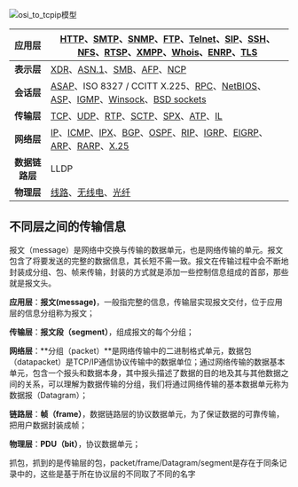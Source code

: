 ![osi_to_tcpip模型](C:\Users\alpaca\Desktop\script\img\osi_to_tcpip模型.jpg)







|   **应用层**   | [HTTP](https://zh.wikipedia.org/wiki/超文本传输协议)、[SMTP](https://zh.wikipedia.org/wiki/简单邮件传输协议)、[SNMP](https://zh.wikipedia.org/wiki/简单网络管理协议)、[FTP](https://zh.wikipedia.org/wiki/文件传输协议)、[Telnet](https://zh.wikipedia.org/wiki/Telnet)、[SIP](https://zh.wikipedia.org/wiki/会话发起协议)、[SSH](https://zh.wikipedia.org/wiki/Secure_Shell)、[NFS](https://zh.wikipedia.org/wiki/网络文件系统)、[RTSP](https://zh.wikipedia.org/wiki/RTSP)、[XMPP](https://zh.wikipedia.org/wiki/XMPP)、[Whois](https://zh.wikipedia.org/wiki/WHOIS)、[ENRP](https://zh.wikipedia.org/w/index.php?title=ENRP&action=edit&redlink=1)、[TLS](https://zh.wikipedia.org/wiki/傳輸層安全性協定) |
| :------------: | ------------------------------------------------------------ |
|   **表示层**   | [XDR](https://zh.wikipedia.org/wiki/外部数据表示法)、[ASN.1](https://zh.wikipedia.org/wiki/ASN.1)、[SMB](https://zh.wikipedia.org/wiki/服务器消息块)、[AFP](https://zh.wikipedia.org/wiki/Apple_Filing_Protocol)、[NCP](https://zh.wikipedia.org/wiki/网络控制协议) |
|   **会话层**   | [ASAP](https://zh.wikipedia.org/w/index.php?title=ASAP&action=edit&redlink=1)、ISO 8327 / CCITT X.225、[RPC](https://zh.wikipedia.org/wiki/遠程過程調用)、[NetBIOS](https://zh.wikipedia.org/wiki/NetBIOS)、[ASP](https://zh.wikipedia.org/wiki/AppleTalk)、[IGMP](https://zh.wikipedia.org/wiki/因特网组管理协议)、[Winsock](https://zh.wikipedia.org/wiki/Winsock)、[BSD sockets](https://zh.wikipedia.org/wiki/Berkeley套接字) |
|   **传输层**   | [TCP](https://zh.wikipedia.org/wiki/传输控制协议)、[UDP](https://zh.wikipedia.org/wiki/用户数据报协议)、[RTP](https://zh.wikipedia.org/wiki/实时传输协议)、[SCTP](https://zh.wikipedia.org/wiki/流控制传输协议)、[SPX](https://zh.wikipedia.org/wiki/序列分組交換)、[ATP](https://zh.wikipedia.org/wiki/AppleTalk)、[IL](https://zh.wikipedia.org/w/index.php?title=IL_Protocol&action=edit&redlink=1) |
|   **网络层**   | [IP](https://zh.wikipedia.org/wiki/网际协议)、[ICMP](https://zh.wikipedia.org/wiki/互联网控制消息协议)、[IPX](https://zh.wikipedia.org/wiki/互联网分组交换协议)、[BGP](https://zh.wikipedia.org/wiki/边界网关协议)、[OSPF](https://zh.wikipedia.org/wiki/OSPF)、[RIP](https://zh.wikipedia.org/wiki/路由信息协议)、[IGRP](https://zh.wikipedia.org/wiki/IGRP)、[EIGRP](https://zh.wikipedia.org/wiki/EIGRP)、[ARP](https://zh.wikipedia.org/wiki/地址解析协议)、[RARP](https://zh.wikipedia.org/wiki/RARP)、[X.25](https://zh.wikipedia.org/wiki/X.25) |
| **数据链路层** | LLDP                                                         |
|   **物理层**   | [线路](https://zh.wikipedia.org/w/index.php?title=线路&action=edit&redlink=1)、[无线电](https://zh.wikipedia.org/wiki/无线电)、[光纤](https://zh.wikipedia.org/wiki/光纤) |







## 不同层之间的传输信息

报文（message）是网络中交换与传输的数据单元，也是网络传输的单元。报文包含了将要发送的完整的数据信息，其长短不需一致。报文在传输过程中会不断地封装成分组、包、帧来传输，封装的方式就是添加一些控制信息组成的首部，那些就是报文头。

**应用层**：**报文(message)**，一般指完整的信息，传输层实现报文交付，位于应用层的信息分组称为报文；

**传输层**：**报文段（segment）**，组成报文的每个分组；

**网络层**：**分组（packet）**是网络传输中的二进制格式单元，数据包（datapacket）是TCP/IP通信协议传输中的数据单位；通过网络传输的数据基本单元，包含一个报头和数据本身，其中报头描述了数据的目的地及其与其他数据之间的关系，可以理解为数据传输的分组，我们将通过网络传输的基本数据单元称为数据报（Datagram）；

**链路层**：**帧（frame）**，数据链路层的协议数据单元，为了保证数据的可靠传输，把用户数据封装成帧；

**物理层**：**PDU（bit）**，协议数据单元；

抓包，抓到的是传输层的包，packet/frame/Datagram/segment是存在于同条记录中的，这些是基于所在协议层的不同取了不同的名字
